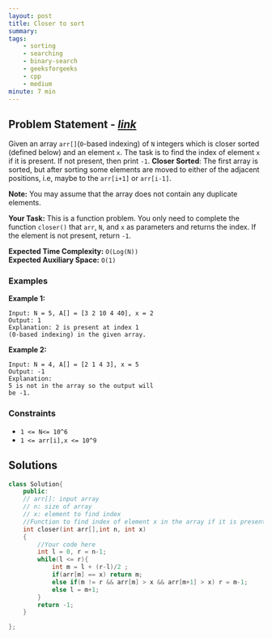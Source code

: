 ```yaml
---
layout: post
title: Closer to sort 
summary:
tags:
    - sorting
    - searching
    - binary-search
    - geeksforgeeks
    - cpp
    - medium
minute: 7 min
---
```


## Problem Statement - [*link*](https://practice.geeksforgeeks.org/problems/closer-to-sort-1587115620/0/#)  

Given an array `arr[]`(`0`-based indexing) of `N` integers which is closer sorted (defined below) and an element `x`. The task is to find the index of element `x` if it is present. If not present, then print `-1`.
**Closer Sorted**: The first array is sorted, but after sorting some elements are moved to either of the adjacent positions, i.e, maybe to the `arr[i+1]` or `arr[i-1]`.

**Note:** You may assume that the array does not contain any duplicate elements.

**Your Task:** 
This is a function problem. You only need to complete the function `closer()` that `arr`, `N`, and `x` as parameters and returns the index. If the element is not present, return `-1`.

**Expected Time Complexity:** `O(Log(N))`  
**Expected Auxiliary Space:** `O(1)` 

### Examples

**Example 1:**   
```
Input: N = 5, A[] = [3 2 10 4 40], x = 2
Output: 1
Explanation: 2 is present at index 1 
(0-based indexing) in the given array.
```

**Example 2:**   
```
Input: N = 4, A[] = [2 1 4 3], x = 5
Output: -1
Explanation: 
5 is not in the array so the output will 
be -1.
```

### Constraints

+ `1 <= N<= 10^6`
+ `1 <= arr[i],x <= 10^9`

## Solutions

```cpp
class Solution{
    public:
    // arr[]: input array
    // n: size of array
    // x: element to find index
    //Function to find index of element x in the array if it is present.
    int closer(int arr[],int n, int x)
    {
        //Your code here
        int l = 0, r = n-1;
        while(l <= r){
            int m = l + (r-l)/2 ;
            if(arr[m] == x) return m;
            else if(m != r && arr[m] > x && arr[m+1] > x) r = m-1;
            else l = m+1;
        }
        return -1;
    }

};
```

